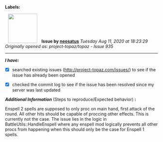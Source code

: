**Labels:**



<a href="https://github.com/neosatus"><img src="https://avatars2.githubusercontent.com/u/17725395?v=4" width="96" height="96" hspace="10"></img></a> **Issue by [neosatus](https://github.com/neosatus)**
_Tuesday Aug 11, 2020 at 18:23:29_
_Originally opened as: project-topaz/topaz - Issue 935_

----

<!-- place 'x' mark between square [] brackets to checkmark box -->
**_I have:_**

- [x] searched existing issues (http://project-topaz.com/issues/) to see if the issue has already been opened
- [x] checked the commit log to see if the issue has been resolved since my server was last updated

**_Additional Information_** (Steps to reproduce/Expected behavior) **:** 

Enspell 2 spells are supposed to only proc on main hand, first attack of the round. All other hits should be capable of proccing other effects. This is currently not the case. The issue lies in the logic in BattleUtils::HandleEnspell where any enspell mod logically prevents all other procs from happening when this should only be the case for Enspell 1 spells.

